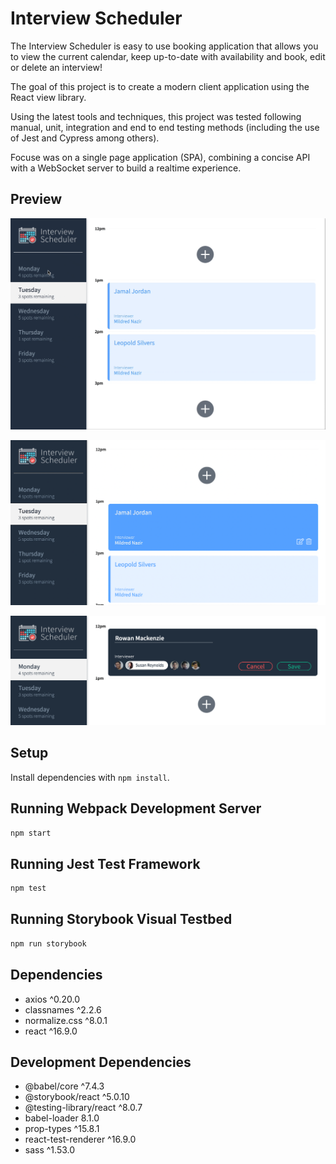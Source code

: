 # Interview Scheduler

The Interview Scheduler is easy to use booking application that allows you to view the current calendar, keep up-to-date with availability and book, edit or delete an interview! 

The goal of this project is to create a modern client application using the React view library.

Using the latest tools and techniques, this project was tested following manual, unit, integration and end to end testing methods (including the use of Jest and Cypress among others). 

Focuse was on a single page application (SPA), combining a concise API with a WebSocket server to build a realtime experience.

## Preview

!["GIF Navigating Scheduler APP"](https://github.com/rowanmack/scheduler/blob/master/docs/interview-scheduler.gif?raw=true)

!["Scheduler Appointment on Hover"](https://github.com/rowanmack/scheduler/blob/master/docs/appointment-hover.png?raw=true)

!["Scheduler Appointment Form"](https://github.com/rowanmack/scheduler/blob/master/docs/appointment-form.png?raw=true)

## Setup

Install dependencies with `npm install`.

## Running Webpack Development Server

```sh
npm start
```

## Running Jest Test Framework

```sh
npm test
```

## Running Storybook Visual Testbed

```sh
npm run storybook
```

## Dependencies

 - axios ^0.20.0
 - classnames ^2.2.6
 - normalize.css ^8.0.1
 - react ^16.9.0
 
## Development Dependencies

 - @babel/core ^7.4.3
 - @storybook/react ^5.0.10
 - @testing-library/react ^8.0.7
 - babel-loader 8.1.0
 - prop-types ^15.8.1
 - react-test-renderer ^16.9.0
 - sass ^1.53.0